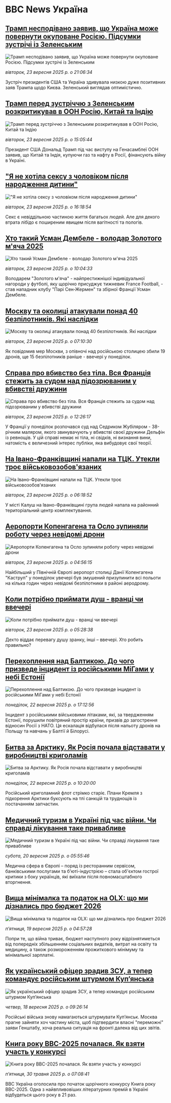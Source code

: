 # BBC News Україна## [Трамп несподівано заявив, що Україна може повернути окуповане Росією. Підсумки зустрічі із Зеленським](https://www.bbc.com/ukrainian/articles/c4g23rvv54xo?at_medium=RSS&at_campaign=rss?at_campaign=githubrss)![Трамп несподівано заявив, що Україна може повернути окуповане Росією. Підсумки зустрічі із Зеленським](https://ichef.bbci.co.uk/ace/ws/240/cpsprodpb/2a5a/live/a7d7f820-98a5-11f0-b37c-21373da9ac07.jpg)_вівторок, 23 вересня 2025 р. о 21:06:34_Зустріч президентів США та Україна здивувала низкою дуже позитивних заяв Трампа щодо Києва. Зеленський виглядав оптимістично.## [Трамп перед зустріччю з Зеленським розкритикував в ООН Росію, Китай та Індію](https://www.bbc.com/ukrainian/articles/cz7rpdwvyv0o?at_medium=RSS&at_campaign=rss?at_campaign=githubrss)![Трамп перед зустріччю з Зеленським розкритикував в ООН Росію, Китай та Індію](https://ichef.bbci.co.uk/ace/ws/240/cpsprodpb/0cf0/live/9a1f6430-988b-11f0-b146-278281693603.jpg)_вівторок, 23 вересня 2025 р. о 15:05:44_Президент США Дональд Трамп під час виступу на Генасамблеї ООН заявив, що Китай та Індія, купуючи газ та нафту в Росії, фінансують війну в Україні.## ["Я не хотіла сексу з чоловіком після народження дитини"](https://www.bbc.com/ukrainian/articles/cx2xnd0lqd5o?at_medium=RSS&at_campaign=rss?at_campaign=githubrss)!["Я не хотіла сексу з чоловіком після народження дитини"](https://ichef.bbci.co.uk/ace/ws/240/cpsprodpb/e8f5/live/c0d60430-9557-11f0-b830-3f3c6ed9c9f6.jpg)_вівторок, 23 вересня 2025 р. о 16:18:54_Секс є невіддільною частиною життя багатьох людей. Але для декого втрата лібідо є поширеним явищем після вагітності та пологів.## [Хто такий Усман Дембеле - володар Золотого м'яча 2025](https://www.bbc.com/ukrainian/articles/c62n0dq676ko?at_medium=RSS&at_campaign=rss?at_campaign=githubrss)![Хто такий Усман Дембеле - володар Золотого м'яча 2025](https://ichef.bbci.co.uk/ace/ws/240/cpsprodpb/a54b/live/6176d330-97fe-11f0-bbd1-054b8823316c.jpg)_вівторок, 23 вересня 2025 р. о 10:04:33_Володарем "Золотого м'яча" - найпрестижнішої індивідуальної нагороди у футболі, яку щорічно присуджує тижневик France Football, - став нападник клубу "Парі Сен-Жермен" та збірної Франції Усман Дембеле.## [Москву та околиці атакували понад 40 безпілотників. Які наслідки](https://www.bbc.com/ukrainian/articles/ce86zrlm120o?at_medium=RSS&at_campaign=rss?at_campaign=githubrss)![Москву та околиці атакували понад 40 безпілотників. Які наслідки](https://ichef.bbci.co.uk/ace/ws/240/cpsprodpb/40c8/live/f90e2880-9847-11f0-96a9-1168f73f5e1b.jpg)_вівторок, 23 вересня 2025 р. о 07:10:30_Як повідомив мер Москви, з опівночі над російською столицею збили 19 дронів, ще 15 безпілотників раніше - ввечері у понеділок.## [Справа про вбивство без тіла. Вся Франція стежить за судом над підозрюваним у вбивстві дружини](https://www.bbc.com/ukrainian/articles/cd9ykpyn423o?at_medium=RSS&at_campaign=rss?at_campaign=githubrss)![Справа про вбивство без тіла. Вся Франція стежить за судом над підозрюваним у вбивстві дружини](https://ichef.bbci.co.uk/ace/ws/240/cpsprodpb/e04d/live/41fa4b10-9860-11f0-b567-dbb771c68d85.jpg)_вівторок, 23 вересня 2025 р. о 12:26:17_У Франції у понеділок розпочався суд над Седриком Жубіляром - 38-річним маляром, якого звинувачують у вбивстві своєї дружини Дельфін із ревнощів. У цій справі немає ні тіла, ні свідків, ні визнання вини, натомість є величезний інтерес публіки, яка вибудовує свої теорії.## [На Івано-Франківщині напали на ТЦК. Утекли троє військовозобов'язаних  ](https://www.bbc.com/ukrainian/articles/c0lk7x2g674o?at_medium=RSS&at_campaign=rss?at_campaign=githubrss)![На Івано-Франківщині напали на ТЦК. Утекли троє військовозобов'язаних  ](https://ichef.bbci.co.uk/ace/ws/240/cpsprodpb/bdcc/live/e5e822d0-9840-11f0-b5c0-7b0147d87db9.jpg)_вівторок, 23 вересня 2025 р. о 06:18:52_У місті Калуш на Івано-Франківщині група людей напала на районний територіальний центр комплектування.## [Аеропорти Копенгагена та Осло зупиняли роботу через невідомі дрони](https://www.bbc.com/ukrainian/articles/c5yg49mnd5ko?at_medium=RSS&at_campaign=rss?at_campaign=githubrss)![Аеропорти Копенгагена та Осло зупиняли роботу через невідомі дрони](https://ichef.bbci.co.uk/ace/ws/240/cpsprodpb/d6ba/live/d04d3770-9837-11f0-945a-2f8008cb7eb7.jpg)_вівторок, 23 вересня 2025 р. о 04:56:15_Найбільший у Північній Європі аеропорт столиці Данії Копенгагена "Каструп" у понеділок увечері був змушений призупинити всі польоти на кілька годин через невідомі безпілотники в районі аеродрому.## [Коли потрібно приймати душ - вранці чи ввечері](https://www.bbc.com/ukrainian/articles/c80g3l05pvxo?at_medium=RSS&at_campaign=rss?at_campaign=githubrss)![Коли потрібно приймати душ - вранці чи ввечері](https://ichef.bbci.co.uk/ace/ws/240/cpsprodpb/800e/live/60fdb7c0-979f-11f0-af62-91486a511a31.jpg)_вівторок, 23 вересня 2025 р. о 05:28:38_Дехто віддає перевагу душу зранку, інші – ввечері. Хто робить правильно?## [Перехоплення над Балтикою. До чого призведе інцидент із російськими МіГами у небі Естонії](https://www.bbc.com/ukrainian/articles/cpd92ew9j6eo?at_medium=RSS&at_campaign=rss?at_campaign=githubrss)![Перехоплення над Балтикою. До чого призведе інцидент із російськими МіГами у небі Естонії](https://ichef.bbci.co.uk/ace/ws/240/cpsprodpb/7f1e/live/6ca13840-97c2-11f0-8688-49888c97a1d5.jpg)_понеділок, 22 вересня 2025 р. о 17:12:56_Інцидент з російськими військовими літаками, які, за твердженням Естонії, порушили повітряний простір країни, призвів до загострення відносин Росії з НАТО. Ця ескалація відбулася після нальоту дронів на Польщу та навчань у Балтії й Білорусі.## [Битва за Арктику. Як Росія почала відставати у виробництві криголамів](https://www.bbc.com/ukrainian/articles/cre5xdpyg0zo?at_medium=RSS&at_campaign=rss?at_campaign=githubrss)![Битва за Арктику. Як Росія почала відставати у виробництві криголамів](https://ichef.bbci.co.uk/ace/ws/240/cpsprodpb/94e2/live/a24e46f0-9767-11f0-9201-33d12d488e56.jpg)_понеділок, 22 вересня 2025 р. о 10:20:00_Російський криголамний флот стрімко старіє. Плани Кремля з підкорення Арктики буксують на тлі санкцій та труднощів із постачанням запчастин.## [Медичний туризм в Україні під час війни. Чи справді лікування таке привабливе](https://www.bbc.com/ukrainian/articles/cjedy74p3wvo?at_medium=RSS&at_campaign=rss?at_campaign=githubrss)![Медичний туризм в Україні під час війни. Чи справді лікування таке привабливе](https://ichef.bbci.co.uk/ace/ws/240/cpsprodpb/1a57/live/c8bfbf90-954f-11f0-a9d0-b91ec0b66439.jpg)_субота, 20 вересня 2025 р. о 05:55:46_Медична сфера в Європі – поряд із ресторанним сервісом, банківськими послугами та бʼюті-індустрією – стала об'єктом гострої критики з боку українців, які виїхали після повномасштабного вторгнення.## [Вища мінімалка та податок на OLX: що ми дізнались про бюджет 2026](https://www.bbc.com/ukrainian/articles/cj6x1r54kg7o?at_medium=RSS&at_campaign=rss?at_campaign=githubrss)![Вища мінімалка та податок на OLX: що ми дізнались про бюджет 2026](https://ichef.bbci.co.uk/ace/ws/240/cpsprodpb/78d2/live/d38745d0-93ef-11f0-84c8-99de564f0440.jpg)_пʼятниця, 19 вересня 2025 р. о 04:57:28_Попри те, що війна триває, бюджет наступного року відрізнятиметься від попередніх збільшенням соціальних видатків, витрат на освіту та медицину, а також розмороженням прожиткового мінімуму та мінімальної зарплатні.## [Як український офіцер зрадив ЗСУ, а тепер командує російським штурмом Купʼянська](https://www.bbc.com/ukrainian/articles/c8jm1k4le1mo?at_medium=RSS&at_campaign=rss?at_campaign=githubrss)![Як український офіцер зрадив ЗСУ, а тепер командує російським штурмом Купʼянська](https://ichef.bbci.co.uk/ace/ws/240/cpsprodpb/f911/live/eb9a8090-946e-11f0-bc01-a3a35aa734ac.png)_четвер, 18 вересня 2025 р. о 09:26:14_Російські війська знову намагаються штурмувати Куп’янськ. Москва прагне зайняти хоч частину міста, щоб підтвердити власні "переможні" заяви Генштабу, хоча реальна ситуація на фронті далека від цих звітів.## [Книга року BBC-2025 почалася. Як взяти участь у конкурсі ](https://www.bbc.com/ukrainian/articles/clygdp91lk7o?at_medium=RSS&at_campaign=rss?at_campaign=githubrss)![Книга року BBC-2025 почалася. Як взяти участь у конкурсі ](https://ichef.bbci.co.uk/ace/ws/240/cpsprodpb/01eb/live/6dc71a60-3b9b-11f0-b0d7-71720076f013.jpg)_пʼятниця, 30 травня 2025 р. о 07:08:41_BBC Україна оголосила про початок щорічного конкурсу Книга року BBC-2025. Одна з найвпливовіших літературних премій в Україні відбудеться цього року в 21 раз.